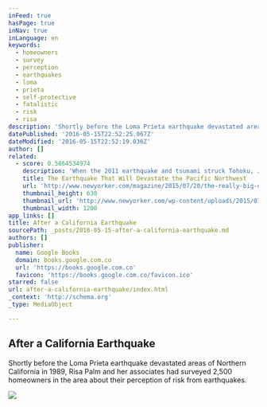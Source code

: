 ```yaml
---
inFeed: true
hasPage: true
inNav: true
inLanguage: en
keywords:
  - homeowners
  - survey
  - perception
  - earthquakes
  - loma
  - prieta
  - self-protective
  - fatalistic
  - risk
  - risa
description: 'Shortly before the Loma Prieta earthquake devastated areas of Northern California in 1989, Risa Palm and her associates had surveyed 2,500 homeowners in the area about their perception of risk from earthquakes.'
datePublished: '2016-05-15T22:52:25.067Z'
dateModified: '2016-05-15T22:52:19.036Z'
author: []
related:
  - score: 0.5864534974
    description: 'When the 2011 earthquake and tsunami struck Tohoku, Japan, Chris Goldfinger was two hundred miles away, in the city of Kashiwa, at an international meeting on seismology. As the shaking started, everyone in the room began to laugh. Earthquakes are common in Japan-that one was the third of the week-and the participants were, after all, at a seismology conference.'
    title: The Earthquake That Will Devastate the Pacific Northwest
    url: 'http://www.newyorker.com/magazine/2015/07/20/the-really-big-one'
    thumbnail_height: 630
    thumbnail_url: 'http://www.newyorker.com/wp-content/uploads/2015/07/150720_r26752-1200-630-10165906.jpg'
    thumbnail_width: 1200
app_links: []
title: After a California Earthquake
sourcePath: _posts/2016-05-15-after-a-california-earthquake.md
authors: []
publisher:
  name: Google Books
  domain: books.google.com.co
  url: 'https://books.google.com.co'
  favicon: 'https://books.google.com.co/favicon.ico'
starred: false
url: after-a-california-earthquake/index.html
_context: 'http://schema.org'
_type: MediaObject

---
```

<article style=""><h1>After a California Earthquake</h1><p>Shortly before the Loma Prieta earthquake devastated areas of Northern California in 1989, Risa Palm and her associates had surveyed 2,500 homeowners in the area about their perception of risk from earthquakes.</p><img src="https://books.google.com.co/books/content?id=s755kf2dKYkC&amp;printsec=frontcover&amp;img=1&amp;zoom=1&amp;edge=curl&amp;imgtk=AFLRE70BGVQfyCFhrcYWg-aEcvYK_V1DcQhlCai-1m3YHEpM-6BkK91Yy-Ux_YPtjCtc4VGLMHAMbh-c8-dQ6sMU9XqWPWglOcmk-iSBtbkofi_rbAv0llolfGEte0qd4JxA-NCBkqQX" /></article>
